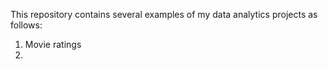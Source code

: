 This repository contains several examples of my data analytics projects as follows:
1. Movie ratings
2. 
